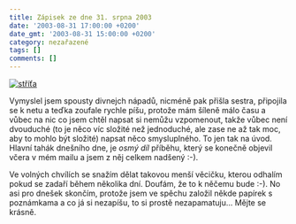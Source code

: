 ```yaml
---
title: Zápisek ze dne 31. srpna 2003
date: '2003-08-31 17:00:00 +0200'
date_gmt: '2003-08-31 15:00:00 +0200'
category: nezařazené
tags: []
comments: []
---
```

<p>
<div >  <a href="/assets/migrated/old-images/strita.jpg"><img alt="stříťa" src="/assets/migrated/old-images/strita.jpg"></a>  </div>
<p>Vymyslel jsem spousty divnejch nápadů, nicméně pak přišla sestra, připojila se k netu a teďka zoufale rychle píšu, protože mám šíleně málo času a vůbec na nic co jsem chtěl napsat si nemůžu vzpomenout, takže vůbec není dvouduché (to je něco víc složité než jednoduché, ale zase ne až tak moc, aby to mohlo být složité) napsat něco smysluplného. To jen tak na úvod. Hlavní tahák dnešního dne, je <i title="tady býval odkaz na soubor 'serial8.htm'">osmý díl</i> příběhu, který se konečně objevil včera v mém mailu a jsem z něj celkem nadšený :-).</p>
<p>Ve volných chvílích se snažím dělat takovou menší věcičku, kterou odhalím pokud se zadaří během několika dní. Doufám, že to k něčemu bude :-). No asi pro dnešek skončím, protože jsem ve spěchu založil někde papírek s poznámkama a co já si nezapíšu, to si prostě nezapamatuju... Mějte se krásně.</p>
